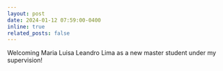 ```yaml
---
layout: post
date: 2024-01-12 07:59:00-0400
inline: true
related_posts: false
---
```


Welcoming Maria Luisa Leandro Lima as a new master student under my supervision!
